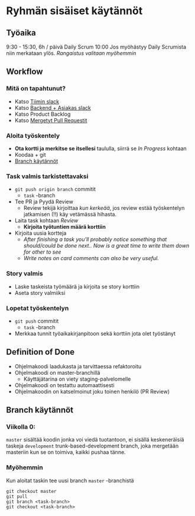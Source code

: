 # Ryhmän sisäiset käytännöt

## Työaika

9:30 - 15:30, 6h / päivä
Daily Scrum 10:00
Jos myöhästyy Daily Scrumista niin merkataan ylös. *Rangaistus valitaan myöhemmin*

## Workflow

### Mitä on tapahtunut?

- Katso [Tiimin slack](https://musiikinteoria-mooc.slack.com/messages/CJA3CNJ0J/)
- Katso [Backend + Asiakas slack](https://testmysummer.slack.com/messages/CJM2J1DK6/)
- Katso Product Backlog
- Katso [Mergetyt Pull Requestit](https://github.com/rage/musiikin-teoria-material/pulls?utf8=%E2%9C%93&q=is%3Apr+is%3Aclosed)

### Aloita työskentely

- **Ota kortti ja merkitse se itsellesi** taululla, siirrä se *In Progress* kohtaan
- Koodaa + git
- [Branch käytännöt](https://github.com/rage/musiikin-teoria-material/new/master#branch-k%C3%A4yt%C3%A4nn%C3%B6t)

### Task valmis tarkistettavaksi

- `git push origin branch` commitit
  - `task` -branch
- Tee PR ja Pyydä Review
  - Review tekijä kirjoittaa *kun kerkeää*, jos review estää työskentelyn jatkamisen (!!) käy vetämässä hihasta.
- Laita task kohtaan *Review*
  - **Kirjoita työtuntien määrä korttiin**
- Kirjoita uusia kortteja
  - *After finishing a task you'll probably notice something that should/could be done next.. Now is a great time to write them down for other to see*
  - *Write notes on card comments can also be very useful.*

### Story valmis

- Laske taskeista työmäärä ja kirjoita se story korttiin
- Aseta story valmiiksi

### Lopetat työskentelyn

- `git push` commitit
  - `task` -branch
- Merkkaa tunnit työaikakirjanpitoon sekä korttiin jota olet työstänyt

## Definition of Done

- Ohjelmakoodi laadukasta ja tarvittaessa refaktoroitu
- Ohjelmakoodi on master-branchillä
  - Käyttäjätarina on viety staging-palvelomelle
- Ohjelmakoodi on testattu automaattisesti
- Ohjelmakoodin on katselmoinut joku toinen henkilö (PR Review)

## Branch käytännöt

### Viikolla 0:

`master` sisältää koodin jonka voi viedä tuotantoon, ei sisällä keskeneräisiä taskeja
`development` trunk-based-development branch, joka mergetään masteriin kun se on toimiva, kaikki pushaa tänne.

### Myöhemmin

Kun aloitat taskin tee uusi branch `master` -branchistä
```
git checkout master
git pull
git branch <task-branch>
git checkout <task-branch>
```
